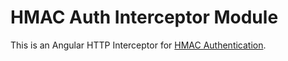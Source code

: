 HMAC Auth Interceptor Module
============================

This is an Angular HTTP Interceptor for
[HMAC Authentication](http://en.wikipedia.org/wiki/Hash-based_message_authentication_code).


